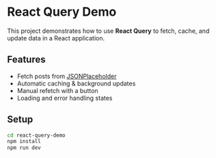 # React Query Demo

This project demonstrates how to use **React Query** to fetch, cache, and update data in a React application.

## Features
- Fetch posts from [JSONPlaceholder](https://jsonplaceholder.typicode.com/posts)
- Automatic caching & background updates
- Manual refetch with a button
- Loading and error handling states

## Setup
```bash
cd react-query-demo
npm install
npm run dev
